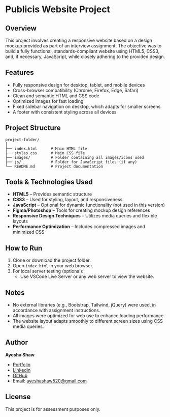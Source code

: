# Publicis Website Project

## Overview
This project involves creating a responsive website based on a design mockup provided as part of an interview assignment. The objective was to build a fully functional, standards-compliant website using HTML5, CSS3, and, if necessary, JavaScript, while closely adhering to the provided design.

## Features
- Fully responsive design for desktop, tablet, and mobile devices
- Cross-browser compatibility (Chrome, Firefox, Edge, Safari)
- Clean and semantic HTML and CSS code
- Optimized images for fast loading
- Fixed sidebar navigation on desktop, which adapts for smaller screens
- A footer with consistent styling across all devices

## Project Structure
```
project-folder/
│
├── index.html      # Main HTML file
├── styles.css      # Main CSS file
├── images/         # Folder containing all images/icons used
├── js/             # Folder for JavaScript files (if any)
└── README.md       # Project documentation
```

## Tools & Technologies Used
- **HTML5** – Provides semantic structure
- **CSS3** – Used for styling, layout, and responsiveness
- **JavaScript** – Optional for dynamic functionality (not used in this version)
- **Figma/Photoshop** – Tools for creating mockup design references
- **Responsive Design Techniques** – Utilizes media queries and flexible layouts
- **Performance Optimization** – Includes compressed images and minimized CSS

## How to Run
1. Clone or download the project folder.
2. Open `index.html` in your web browser.
3. For local server testing (optional):
   - Use VSCode Live Server or any web server to view the website.

## Notes
- No external libraries (e.g., Bootstrap, Tailwind, jQuery) were used, in accordance with assignment instructions.
- All images were optimized for web use to enhance loading performance.
- The website layout adapts smoothly to different screen sizes using CSS media queries.

## Author
**Ayesha Shaw**  
- [Portfolio](https://ayeshashaw.netlify.app)  
- [LinkedIn](https://www.linkedin.com/in/ayesha-shaw)  
- [GitHub](https://github.com/ayeshashaw)  
- Email: ayeshashaw520@gmail.com  

## License
This project is for assessment purposes only.
